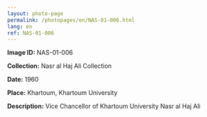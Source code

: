 ```yaml
---
layout: photo-page
permalink: /photopages/en/NAS-01-006.html
lang: en
ref: NAS-01-006
---
```


**Image ID:** NAS-01-006

**Collection:** Nasr al Haj Ali Collection

**Date:** 1960

**Place:** Khartoum, Khartoum University

**Description:** Vice Chancellor of Khartoum University Nasr al Haj Ali
